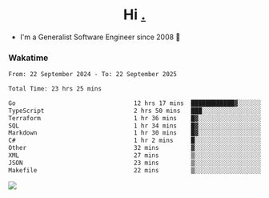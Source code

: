 <h1 align="center">Hi <a href="https://www.hackerrank.com/erasmosaraujo">.</a></h1>
 
- I'm a Generalist Software Engineer  since 2008 🚀
<!--  
<p align="left">
  <a href="https://github.com/erasmosoares/github-readme-stats">
    <img
      align="center"
      src="https://github-readme-stats.vercel.app/api/top-langs/?username=erasmosoares&theme=radical&layout=compact"
    />
  </a>
  <a href="https://github.com/erasmosoares/github-readme-stats">
    [![Harlok's WakaTime stats](https://github-readme-stats.vercel.app/api/wakatime?username=ffflabs)](https://github.com/anuraghazra/github-readme-stats)
  </a>
</p>

<!--
 ### Repo 
 
<p align="left">
 <a href="https://github.com/erasmosoares/github-readme-stats">
    <img
      align="center"
      height="165"
      src="https://github-readme-stats.vercel.app/api/pin?username=erasmosoares&repo=sample-node&title_color=fff&icon_color=f9f9f9&text_color=9f9f9f&bg_color=151515"
    />
  </a>
  <a href="https://github.com/erasmosoares/github-readme-stats">
    <img
      align="center"
      height="165"
      src="https://github-readme-stats.vercel.app/api/pin?username=erasmosoares&repo=sample-node&title_color=fff&icon_color=f9f9f9&text_color=9f9f9f&bg_color=151515"
    />
  </a>
</p>
-->

 ### Wakatime 

<!--START_SECTION:waka-->

```txt
From: 22 September 2024 - To: 22 September 2025

Total Time: 23 hrs 25 mins

Go                                 12 hrs 17 mins  ████████████▓░░░░░░░░░░░░   51.33 %
TypeScript                         2 hrs 50 mins   ███░░░░░░░░░░░░░░░░░░░░░░   11.87 %
Terraform                          1 hr 36 mins    █▓░░░░░░░░░░░░░░░░░░░░░░░   06.74 %
SQL                                1 hr 34 mins    █▓░░░░░░░░░░░░░░░░░░░░░░░   06.60 %
Markdown                           1 hr 30 mins    █▓░░░░░░░░░░░░░░░░░░░░░░░   06.28 %
C#                                 1 hr 2 mins     █░░░░░░░░░░░░░░░░░░░░░░░░   04.36 %
Other                              32 mins         ▓░░░░░░░░░░░░░░░░░░░░░░░░   02.23 %
XML                                27 mins         ▒░░░░░░░░░░░░░░░░░░░░░░░░   01.91 %
JSON                               23 mins         ▒░░░░░░░░░░░░░░░░░░░░░░░░   01.63 %
Makefile                           22 mins         ▒░░░░░░░░░░░░░░░░░░░░░░░░   01.60 %
```

<!--END_SECTION:waka-->

![](https://komarev.com/ghpvc/?username=erasmosoares&color=brightgreen)
